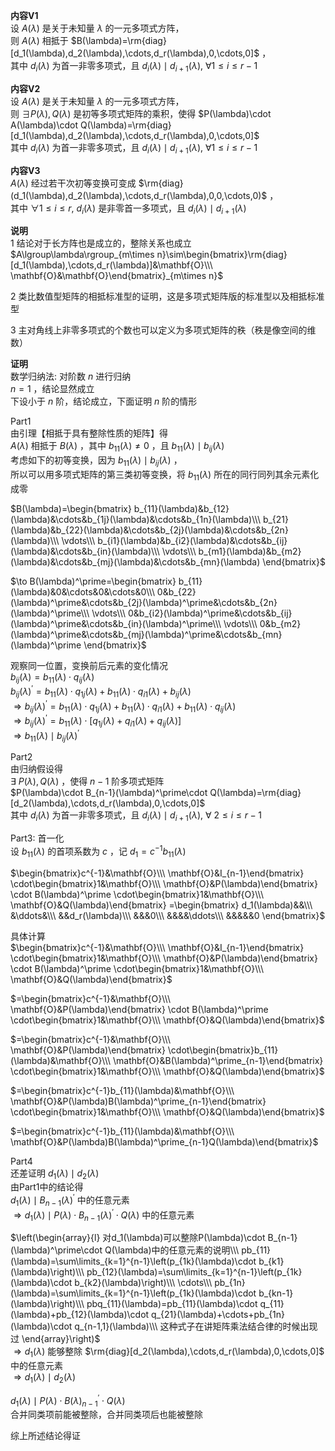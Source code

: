 **内容V1**  
设 $A(\lambda)$ 是关于未知量 $\lambda$ 的一元多项式方阵，  
则 $A(\lambda)$ 相抵于 $B(\lambda)=\rm{diag}[d_1(\lambda),d_2(\lambda),\cdots,d_r(\lambda),0,\cdots,0]$ ，  
其中 $d_i(\lambda)$ 为首一非零多项式，且 $d_i(\lambda)\mid d_{i+1}(\lambda),\ \forall 1\le i\le r-1$  
  
**内容V2**  
设 $A(\lambda)$ 是关于未知量 $\lambda$ 的一元多项式方阵，  
则 $\exists P(\lambda),Q(\lambda)$ 是初等多项式矩阵的乘积，使得 $P(\lambda)\cdot A(\lambda)\cdot Q(\lambda)=\rm{diag}[d_1(\lambda),d_2(\lambda),\cdots,d_r(\lambda),0,\cdots,0]$  
其中 $d_i(\lambda)$ 为首一非零多项式，且 $d_i(\lambda)\mid d_{i+1}(\lambda),\ \forall 1\le i\le r-1$  
  
**内容V3**  
 $A(\lambda)$ 经过若干次初等变换可变成 $\rm{diag}(d_1(\lambda),d_2(\lambda),\cdots,d_r(\lambda),0,0,\cdots,0)$ ，  
其中 $\forall 1\le i\le r,\ d_i(\lambda)$ 是非零首一多项式，且 $d_{i}(\lambda)\mid d_{i+1}(\lambda)$  
  
**说明**  
1 结论对于长方阵也是成立的，整除关系也成立  
 $A\lgroup\lambda\rgroup_{m\times n}\sim\begin{bmatrix}\rm{diag}[d_1(\lambda),\cdots,d_r(\lambda)]&\mathbf{O}\\\ \mathbf{O}&\mathbf{O}\end{bmatrix}_{m\times n}$  
  
2 类比数值型矩阵的相抵标准型的证明，这是多项式矩阵版的标准型以及相抵标准型  
  
3 主对角线上非零多项式的个数也可以定义为多项式矩阵的秩（秩是像空间的维数）  
  
**证明**  
数学归纳法: 对阶数 $n$ 进行归纳  
 $n=1$ ，结论显然成立  
下设小于 $n$ 阶，结论成立，下面证明 $n$ 阶的情形  
  
Part1  
由引理【相抵于具有整除性质的矩阵】得  
 $A(\lambda)$ 相抵于 $B(\lambda)$ ，其中 $b_{11}(\lambda)\neq0$ ，且 $b_{11}(\lambda)\mid b_{ij}(\lambda)$  
考虑如下的初等变换，因为 $b_{11}(\lambda)\mid b_{ij}(\lambda)$ ，  
所以可以用多项式矩阵的第三类初等变换，将 $b_{11}(\lambda)$ 所在的同行同列其余元素化成零  
  
 $B(\lambda)=\begin{bmatrix}  
b_{11}(\lambda)&b_{12}(\lambda)&\cdots&b_{1j}(\lambda)&\cdots&b_{1n}(\lambda)\\\  
b_{21}(\lambda)&b_{22}(\lambda)&\cdots&b_{2j}(\lambda)&\cdots&b_{2n}(\lambda)\\\  
\vdots\\\  
b_{i1}(\lambda)&b_{i2}(\lambda)&\cdots&b_{ij}(\lambda)&\cdots&b_{in}(\lambda)\\\  
\vdots\\\  
b_{m1}(\lambda)&b_{m2}(\lambda)&\cdots&b_{mj}(\lambda)&\cdots&b_{mn}(\lambda)  
\end{bmatrix}$  
  
 $\to B(\lambda)^\prime=\begin{bmatrix}  
b_{11}(\lambda)&0&\cdots&0&\cdots&0\\\  
0&b_{22}(\lambda)^\prime&\cdots&b_{2j}(\lambda)^\prime&\cdots&b_{2n}(\lambda)^\prime\\\  
\vdots\\\  
0&b_{i2}(\lambda)^\prime&\cdots&b_{ij}(\lambda)^\prime&\cdots&b_{in}(\lambda)^\prime\\\  
\vdots\\\  
0&b_{m2}(\lambda)^\prime&\cdots&b_{mj}(\lambda)^\prime&\cdots&b_{mn}(\lambda)^\prime  
\end{bmatrix}$  
  
观察同一位置，变换前后元素的变化情况  
 $b_{ij}(\lambda)=b_{11}(\lambda)\cdot q_{ij}(\lambda)$  
 $b_{ij}(\lambda)^\prime=b_{11}(\lambda)\cdot q_{1j}(\lambda)+b_{11}(\lambda)\cdot q_{i1}(\lambda)+b_{ij}(\lambda)$  
 $\Rightarrow b_{ij}(\lambda)^\prime=b_{11}(\lambda)\cdot q_{1j}(\lambda)+b_{11}(\lambda)\cdot q_{i1}(\lambda)+b_{11}(\lambda)\cdot q_{ij}(\lambda)$  
 $\Rightarrow b_{ij}(\lambda)^\prime=b_{11}(\lambda)\cdot[q_{1j}(\lambda)+q_{i1}(\lambda)+q_{ij}(\lambda)]$  
 $\Rightarrow b_{11}(\lambda)\mid b_{ij}(\lambda)^\prime$  
  
Part2  
由归纳假设得  
 $\exists\ P(\lambda), Q(\lambda)$ ，使得 $n-1$ 阶多项式矩阵  
 $P(\lambda)\cdot B_{n-1}(\lambda)^\prime\cdot Q(\lambda)=\rm{diag}[d_2(\lambda),\cdots,d_r(\lambda),0,\cdots,0]$  
其中 $d_i(\lambda)$ 为首一非零多项式，且 $d_i(\lambda)\mid d_{i+1}(\lambda),\ \forall\ 2\le i\le r-1$  
  
Part3: 首一化  
设 $b_{11}(\lambda)$ 的首项系数为 $c$ ，记 $d_1=c^{-1}b_{11}(\lambda)$  
  
 $\begin{bmatrix}c^{-1}&\mathbf{O}\\\ \mathbf{O}&I_{n-1}\end{bmatrix}  
\cdot\begin{bmatrix}1&\mathbf{O}\\\ \mathbf{O}&P(\lambda)\end{bmatrix}  
\cdot B(\lambda)^\prime  
\cdot\begin{bmatrix}1&\mathbf{O}\\\ \mathbf{O}&Q(\lambda)\end{bmatrix}  
=\begin{bmatrix}  
d_1(\lambda)&&\\\ &\ddots&\\\ &&d_r(\lambda)\\\ &&&0\\\ &&&&\ddots\\\ &&&&&0  
\end{bmatrix}$  
  
具体计算  
 $\begin{bmatrix}c^{-1}&\mathbf{O}\\\ \mathbf{O}&I_{n-1}\end{bmatrix}  
\cdot\begin{bmatrix}1&\mathbf{O}\\\ \mathbf{O}&P(\lambda)\end{bmatrix}  
\cdot B(\lambda)^\prime  
\cdot\begin{bmatrix}1&\mathbf{O}\\\ \mathbf{O}&Q(\lambda)\end{bmatrix}$  
  
 $=\begin{bmatrix}c^{-1}&\mathbf{O}\\\ \mathbf{O}&P(\lambda)\end{bmatrix}  
\cdot B(\lambda)^\prime  
\cdot\begin{bmatrix}1&\mathbf{O}\\\ \mathbf{O}&Q(\lambda)\end{bmatrix}$  
  
 $=\begin{bmatrix}c^{-1}&\mathbf{O}\\\ \mathbf{O}&P(\lambda)\end{bmatrix}  
\cdot\begin{bmatrix}b_{11}(\lambda)&\mathbf{O}\\\ \mathbf{O}&B(\lambda)^\prime_{n-1}\end{bmatrix}  
\cdot\begin{bmatrix}1&\mathbf{O}\\\ \mathbf{O}&Q(\lambda)\end{bmatrix}$  
  
 $=\begin{bmatrix}c^{-1}b_{11}(\lambda)&\mathbf{O}\\\ \mathbf{O}&P(\lambda)B(\lambda)^\prime_{n-1}\end{bmatrix}  
\cdot\begin{bmatrix}1&\mathbf{O}\\\ \mathbf{O}&Q(\lambda)\end{bmatrix}$  
  
 $=\begin{bmatrix}c^{-1}b_{11}(\lambda)&\mathbf{O}\\\ \mathbf{O}&P(\lambda)B(\lambda)^\prime_{n-1}Q(\lambda)\end{bmatrix}$  
  
Part4  
还差证明 $d_1(\lambda)\mid d_2(\lambda)$  
由Part1中的结论得  
 $d_1(\lambda)\mid B_{n-1}(\lambda)^\prime$ 中的任意元素  
 $\Rightarrow d_1(\lambda)\mid P(\lambda)\cdot B_{n-1}(\lambda)^\prime\cdot Q(\lambda)$ 中的任意元素  
  
 $\left(\begin{array}{l}  
对d_1(\lambda)可以整除P(\lambda)\cdot B_{n-1}(\lambda)^\prime\cdot Q(\lambda)中的任意元素的说明\\\  
pb_{11}(\lambda)=\sum\limits_{k=1}^{n-1}\left(p_{1k}(\lambda)\cdot b_{k1}(\lambda)\right)\\\  
pb_{12}(\lambda)=\sum\limits_{k=1}^{n-1}\left(p_{1k}(\lambda)\cdot b_{k2}(\lambda)\right)\\\  
\cdots\\\  
pb_{1n}(\lambda)=\sum\limits_{k=1}^{n-1}\left(p_{1k}(\lambda)\cdot b_{kn-1}(\lambda)\right)\\\  
pbq_{11}(\lambda)=pb_{11}(\lambda)\cdot q_{11}(\lambda)+pb_{12}(\lambda)\cdot q_{21}(\lambda)+\cdots+pb_{1n}(\lambda)\cdot q_{n-1,1}(\lambda)\\\  
这种式子在讲矩阵乘法结合律的时候出现过  
\end{array}\right)$  
 $\Rightarrow d_1(\lambda)$ 能够整除 $\rm{diag}[d_2(\lambda),\cdots,d_r(\lambda),0,\cdots,0]$ 中的任意元素  
 $\Rightarrow d_1(\lambda)\mid d_2(\lambda)$  
  
 $d_1(\lambda)\mid P(\lambda)\cdot B(\lambda)^\prime_{n-1}\cdot Q(\lambda)$  
合并同类项前能被整除，合并同类项后也能被整除  
  
综上所述结论得证  
  
